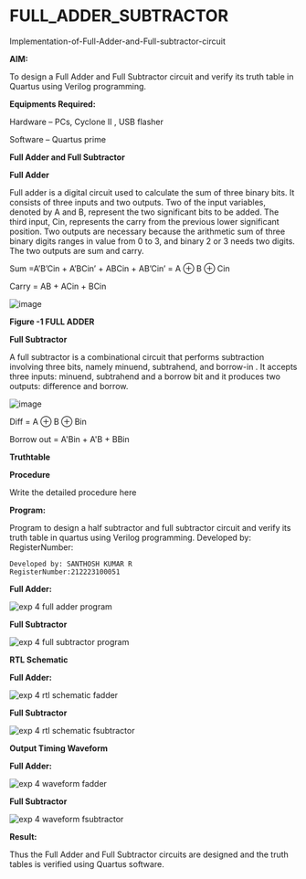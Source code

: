 # FULL_ADDER_SUBTRACTOR

Implementation-of-Full-Adder-and-Full-subtractor-circuit

**AIM:**

To design a Full Adder and Full Subtractor circuit and verify its truth table in Quartus using Verilog programming.

**Equipments Required:**

Hardware – PCs, Cyclone II , USB flasher

Software – Quartus prime

**Full Adder and Full Subtractor**

**Full Adder**

Full adder is a digital circuit used to calculate the sum of three binary bits. It consists of three inputs and two outputs. Two of the input variables, denoted by A and B, represent the two significant bits to be added. The third input, Cin, represents the carry from the previous lower significant position. Two outputs are necessary because the arithmetic sum of three binary digits ranges in value from 0 to 3, and binary 2 or 3 needs two digits. The two outputs are sum and carry.

Sum =A’B’Cin + A’BCin’ + ABCin + AB’Cin’ = A ⊕ B ⊕ Cin 

Carry = AB + ACin + BCin

![image](https://github.com/naavaneetha/FULL_ADDER_SUBTRACTOR/assets/154305477/0f30ba51-5ffb-4198-845f-18e054f675e7)

**Figure -1 FULL ADDER**

**Full Subtractor**

A full subtractor is a combinational circuit that performs subtraction involving three bits, namely minuend, subtrahend, and borrow-in . It accepts three inputs: minuend, subtrahend and a borrow bit and it produces two outputs: difference and borrow.

![image](https://github.com/naavaneetha/FULL_ADDER_SUBTRACTOR/assets/154305477/02b24f51-ab51-4304-9ad6-7b81ffc1ead5)

Diff = A ⊕ B ⊕ Bin 

Borrow out = A'Bin + A'B + BBin

**Truthtable**

**Procedure**

Write the detailed procedure here

**Program:**

Program to design a half subtractor and full subtractor circuit and verify its truth table in quartus using Verilog programming. Developed by: RegisterNumber:
```
Developed by: SANTHOSH KUMAR R
RegisterNumber:212223100051
```

**Full Adder:**

![exp 4 full adder program](https://github.com/23003250/FULL_ADDER_SUBTRACTOR/assets/139331462/0884a268-00d4-43b9-96b8-1b79335fe773)


**Full Subtractor**

![exp 4 full subtractor program](https://github.com/23003250/FULL_ADDER_SUBTRACTOR/assets/139331462/b416bc1e-5abe-4edc-9e1c-0958f0b1ad86)


**RTL Schematic**

**Full Adder:**

![exp 4 rtl schematic fadder](https://github.com/23003250/FULL_ADDER_SUBTRACTOR/assets/139331462/a8fec4ef-013e-4ab6-9ece-32edb9b7a839)

**Full Subtractor**

![exp 4 rtl schematic fsubtractor](https://github.com/23003250/FULL_ADDER_SUBTRACTOR/assets/139331462/38de2167-852a-45e7-ba22-09af1211a59d)

**Output Timing Waveform**

**Full Adder:**

![exp 4 waveform fadder](https://github.com/23003250/FULL_ADDER_SUBTRACTOR/assets/139331462/9ac232ab-b295-4ab7-8afe-671951daa081)


**Full Subtractor**

![exp 4 waveform fsubtractor](https://github.com/23003250/FULL_ADDER_SUBTRACTOR/assets/139331462/82f281e0-b870-409c-be34-884f15c22d5b)


**Result:**

Thus the Full Adder and Full Subtractor circuits are designed and the truth tables is verified using Quartus software.



